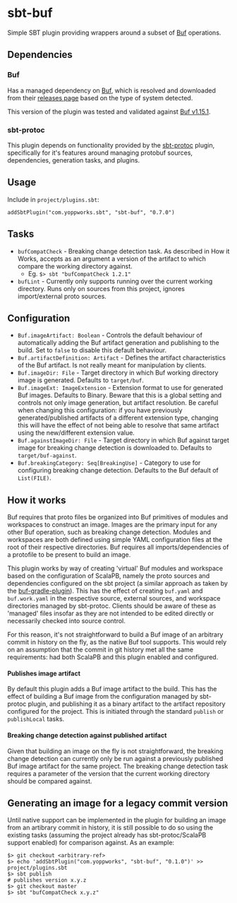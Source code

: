 # sbt-buf

Simple SBT plugin providing wrappers around a subset of [Buf](https://docs.buf.build) operations.

## Dependencies

### Buf

Has a managed dependency on [Buf](https://docs.buf.build/installation), which is resolved and downloaded from their [releases page](https://github.com/bufbuild/buf/releases) based on the type of system detected. 

This version of the plugin was tested and validated against [Buf v1.15.1](https://github.com/bufbuild/buf/releases/tag/v1.15.1).

### sbt-protoc

This plugin depends on functionality provided by the [sbt-protoc](https://github.com/thesamet/sbt-protoc) plugin, specifically for it's features around managing protobuf sources, dependencies, generation tasks, and plugins.  

## Usage

Include in `project/plugins.sbt`:

```
addSbtPlugin("com.yoppworks.sbt", "sbt-buf", "0.7.0")
```

## Tasks

- `bufCompatCheck` - Breaking change detection task.  As described in How it Works, accepts as an argument a version of the artifact to which compare the working directory against.    
  - Eg. ```$> sbt "bufCompatCheck 1.2.1"```
- `bufLint` - Currently only supports running over the current working directory.  Runs only on sources from this project, ignores import/external proto sources.

## Configuration

- `Buf.imageArtifact: Boolean` - Controls the default behaviour of automatically adding the Buf artifact generation and publishing to the build.  Set to `false` to disable this default behaviour.
- `Buf.artifactDefinition: Artifact` - Defines the artifact characteristics of the Buf artifact.  Is not really meant for manipulation by clients.
- `Buf.imageDir: File` - Target directory in which Buf working directory image is generated.  Defaults to `target/buf`.
- `Buf.imageExt: ImageExtension` - Extension format to use for generated Buf images.  Defaults to Binary.  Beware that this is a global setting and controls not only image generation, but artifact resolution.  Be careful when changing this configuration:  if you have previously generated/published artifacts of a different extension type, changing this will have the effect of not being able to resolve that same artifact using the new/different extension value.
- `Buf.againstImageDir: File` - Target directory in which Buf against target image for breaking change detection is downloaded to.  Defaults to `target/buf-against`.
- `Buf.breakingCategory: Seq[BreakingUse]` - Category to use for configuring breaking change detection.  Defaults to the Buf default of `List(FILE)`.

## How it works

Buf requires that proto files be organized into Buf primitives of modules and workspaces to construct an image.  Images are the primary input for any other Buf operation, such as breaking change detection.  Modules and workspaces are both defined
using simple YAML configuration files at the root of their respective directories.  Buf requires all imports/dependencies of a protofile
to be present to build an image.  

This plugin works by way of creating 'virtual' Buf modules and workspace based on the configuration of ScalaPB, namely the proto sources and dependencies configured on the sbt project (a similar approach as taken by the [buf-gradle-plugin](https://github.com/andrewparmet/buf-gradle-plugin)).  This has the effect of creating `buf.yaml` and `buf.work.yaml` in the respective source,  external sources, and workspace directories managed by sbt-protoc.  Clients should be aware of these as 'managed' files insofar as they are not intended to be edited directly or necessarily checked into source control. 

For this reason, it's not straightforward to build a Buf image of an arbitrary commit in history on the fly, as the native Buf tool supports.  This would rely on an assumption that the commit in git history met all the same requirements:  had both ScalaPB and this plugin enabled and configured.

#### Publishes image artifact

By default this plugin adds a Buf image artifact to the build.  This has the effect of building a Buf image from the configuration managed by sbt-protoc plugin, and publishing it as a binary artifact to the artifact repository configured for the project.  This is initiated through the standard `publish` or `publishLocal` tasks.

#### Breaking change detection against published artifact

Given that building an image on the fly is not straightforward, the breaking change detection can currently only
be run against a previously published Buf image artifact for the same project.  The breaking change detection task requires a parameter of the version that the current working directory should be compared against.

## Generating an image for a legacy commit version

Until native support can be implemented in the plugin for building an image from an artibrary commit in history, it is still possible to do so using the existing tasks (assuming the project already has sbt-protoc/ScalaPB support enabled) for comparison against.  As an example:

```
$> git checkout <arbitrary-ref>
$> echo 'addSbtPlugin("com.yoppworks", "sbt-buf", "0.1.0")' >> project/plugins.sbt
$> sbt publish
# publishes version x.y.z
$> git checkout master
$> sbt "bufCompatCheck x.y.z"
```
